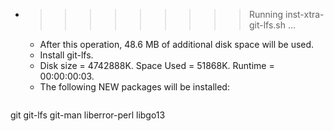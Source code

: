 * >>>>>>>>> Running inst-xtra-git-lfs.sh ...
  * After this operation, 48.6 MB of additional disk space will be used.
  * Install git-lfs.
  * Disk size = 4742888K. Space Used = 51868K. Runtime = 00:00:00:03.
  * The following NEW packages will be installed:
  ```bash
git git-lfs git-man liberror-perl libgo13
  ```
